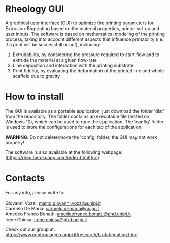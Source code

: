 # Rheology GUI

A graphical user interface (GUI) to optimize the printing parameters for Extrusion-Bioprinting based on the material properties, printer set-up and user inputs. The software is based on mathematical modeling of the printing process, taking into account different aspects that influence printability (i.e., if a print will be successfull or not), including:
1. Extrudability, by considering the pressure required to start flow and to extrude the material at a given flow-rate
2. Line deposition and interaction with the printing substrate
3. Print fidelity, by evaluating the deformation of the printed line and whole scaffold due to gravity

# How to install
The GUI is available as a portable application, just download the folder 'dist' from the repository.
The folder contains an executable file (tested on Windows 10), which can be used to rune the application. The 'config' folder is used to store the configurations for each tab of the application.

**WARNING**: Do not delete/move the 'config' folder, the GUI may not work properly!

The software is also available at the following webpage: [https://rheo.herokuapp.com/index.html](url)

# Contacts
For any info, please write to:\
\
Giovanni Vozzi: <mailto:giovanni.vozzi@unipi.it>\
Carmelo De Maria: <carmelo.demaria@unipi.it>\
Amedeo Franco Bonatti: <amedeofranco.bonatti@phd.unipi.it>\
Irene Chiesa: <irene.chiesa@phd.unipi.it>

Check out our group at: https://www.centropiaggio.unipi.it/research/biofabrication.html
